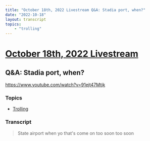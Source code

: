 ```yaml
---
title: "October 18th, 2022 Livestream Q&A: Stadia port, when?"
date: "2022-10-18"
layout: transcript
topics:
    - "trolling"
---
```

# [October 18th, 2022 Livestream](../2022-10-18.md)
## Q&A: Stadia port, when?
https://www.youtube.com/watch?v=91ejt47Mtjk

### Topics
* [Trolling](../topics/trolling.md)

### Transcript

> State airport when yo that's come on too soon too soon
